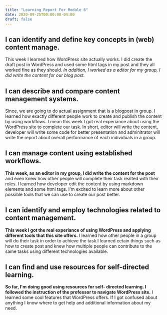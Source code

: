 ```yaml
---
title: "Learning Report For Module 6"
date: 2020-09-25T00:00:00-04:00
draft: false
---
```


I can identify and define key concepts in (web) content manage.
-----------------------------------------------------------------

This week I learned how WordPress site actually works. I did create
the draft post in WordPress and used some html tags in my post 
and they all worked fine as they should. *In addition, I worked as a editor
for my group, I did write the content for our blog post.*


I can describe and compare content management systems.
------------------------------------------------------

Since, we are going to do actual assignment that is a blogpost 
in group. I learned how exactly different people work to create
and publish the content by using workflows. I mean this week I got
real experiance about using the WordPress site to complete our task.
In short, editor will write the content, developer will write some code 
for better presentation and adminitrator will write the report about 
overall performance of each individuals in a group.


I can manage content using established workflows.
-------------------------------------------------

**This week, as an editor in my group, I did write the content for the post**
and even knew how other people will complete their task realted with their roles.
I learned how developer edit the content by using markdown elements
and some html tags. I'm excited to learn more about other possible
tools that we can use to create our post better.


I can identify and employ technologies related to content management.
---------------------------------------------------------------------

**This week I got the real experiance of using WordPress and applying different tools 
that this site offers.** I learned how other people in a group will do their task
in order to achieve the task.I learned cetain things such as how to create post 
and knew how multiple people can contribute to the same tasks using different 
technologies available.


I can find and use resources for self-directed learning.
--------------------------------------------------------

**So far, I'm doing good using resources for self- directed learning. I followed 
the instruction of the professor to navigate WordPress site.** I learned some cool features
that WordPress offers. If I got confused about anything I know where to get help and
additional information about my need.

   



